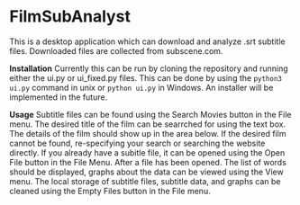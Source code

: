 # FilmSubAnalyst

This is a desktop application which can download and analyze .srt subtitle files. Downloaded files are collected from subscene.com.

**Installation**
Currently this can be run by cloning the repository and running either the ui.py or ui_fixed.py files. This can be done by using the `python3 ui.py` command in unix or `python ui.py` in Windows. An installer will be implemented in the future.

**Usage**
Subtitle files can be found using the Search Movies button in the File menu. The desired title of the film can be searrched for using the text box. The details of the film should show up in the area below. If the desired film cannot be found, re-specifying your search or searching the website directly. If you already have a subitle file, it can be opened using the Open File button in the File Menu. 
After a file has been opened. The list of words should be displayed, graphs about the data can be viewed using the View menu.
The local storage of subtitle files, subtitle data, and graphs can be cleaned using the Empty Files button in the File menu.
